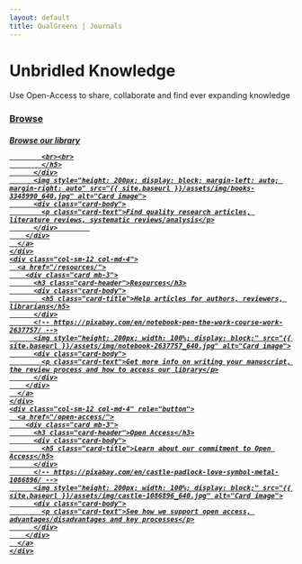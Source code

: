 ```yaml
---
layout: default
title: QualGreens | Journals
---
```

<div class="jumbotron frontpage">
  <h1 class="display-3">Unbridled Knowledge</h1>
  <p class="lead">
    Use Open-Access to share, collaborate and find ever expanding knowledge
  </p>
</div>
<div class="container">
  <div class="row">
    <div class="col-sm-12 col-md-4">
      <a href="/browse">
        <div class="card mb-3">
          <h3 class="card-header">Browse</h3>
          <div class="card-body">
            <h5 class="card-title">Browse our library

            
            <br><br>
            </h5>
          </div>
          <img style="height: 200px; display: block; margin-left: auto; margin-right: auto" src="{{ site.baseurl }}/assets/img/books-3348990_640.jpg" alt="Card image">
          <div class="card-body">
            <p class="card-text">Find quality research articles, literature reviews, systematic reviews/analysis</p>
          </div>        
        </div>
      </a>
    </div>
    <div class="col-sm-12 col-md-4">
      <a href="/resources/">
        <div class="card mb-3">
          <h3 class="card-header">Resources</h3>
          <div class="card-body">
            <h5 class="card-title">Help articles for authors, reviewers, librarians</h5>
          </div>
          <!-- https://pixabay.com/en/notebook-pen-the-work-course-work-2637757/ -->
          <img style="height: 200px; width: 100%; display: block;" src="{{ site.baseurl }}/assets/img/notebook-2637757_640.jpg" alt="Card image">
          <div class="card-body">
            <p class="card-text">Get more info on writing your manuscript, the review process and how to access our library</p>
          </div>
        </div>
      </a>
    </div>
    <div class="col-sm-12 col-md-4" role="button">
      <a href="/open-access/">
        <div class="card mb-3">
          <h3 class="card-header">Open Access</h3>
          <div class="card-body">
            <h5 class="card-title">Learn about our commitment to Open Access</h5>
          </div>
          <!-- https://pixabay.com/en/castle-padlock-love-symbol-metal-1086896/ -->
          <img style="height: 200px; width: 100%; display: block;" src="{{ site.baseurl }}/assets/img/castle-1086896_640.jpg" alt="Card image">
          <div class="card-body">
            <p class="card-text">See how we support open access, advantages/disadvantages and key processes</p>
          </div>
        </div>
      </a>
    </div>
  </div>
</div>